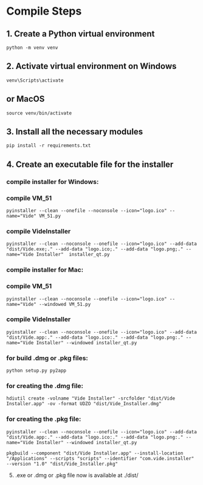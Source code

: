 # Compile Steps

## 1. Create a Python virtual environment
```
python -m venv venv
```

## 2.  Activate virtual environment on Windows 
```
venv\Scripts\activate
```
## or MacOS
```
source venv/bin/activate
```

## 3. Install all the necessary modules 
```
pip install -r requirements.txt
```   

## 4. Create an executable file for the installer

### compile installer for Windows:

### compile VM_51 
```
pyinstaller --clean --onefile --noconsole --icon="logo.ico" --name="Vide" VM_51.py
```
### compile VideInstaller
```
pyinstaller --clean --noconsole --onefile --icon="logo.ico" --add-data "dist/Vide.exe;." --add-data "logo.ico;." --add-data "logo.png;." --name="Vide Installer"  installer_qt.py
```

### compile installer for Mac:

### compile VM_51 
```
pyinstaller --clean --noconsole --onefile --icon="logo.ico" --name="Vide" --windowed VM_51.py
```
### compile VideInstaller
```
pyinstaller --clean --noconsole --onefile --icon="logo.ico" --add-data "dist/Vide.app:." --add-data "logo.ico:." --add-data "logo.png:." --name="Vide Installer" --windowed installer_qt.py
```

### for build .dmg or .pkg files:
```
python setup.py py2app
```

### for creating the .dmg file:
```
hdiutil create -volname "Vide Installer" -srcfolder "dist/Vide Installer.app" -ov -format UDZO "dist/Vide_Installer.dmg"
```

### for creating the .pkg file:
```
pyinstaller --clean --noconsole --onefile --icon="logo.ico" --add-data "dist/Vide.app:." --add-data "logo.ico:." --add-data "logo.png:." --name="Vide Installer" --windowed installer_qt.py
```

```
pkgbuild --component "dist/Vide Installer.app" --install-location "/Applications" --scripts "scripts" --identifier "com.vide.installer" --version "1.0" "dist/Vide_Installer.pkg"
```

5.  .exe or .dmg or .pkg file now is available at ./dist/
